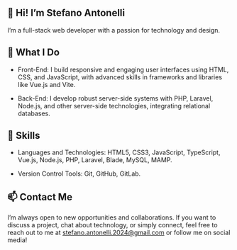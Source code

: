 ## 👋 Hi! I’m Stefano Antonelli

I’m a full-stack web developer with a passion for technology and design.

## 🚀 What I Do

- Front-End: I build responsive and engaging user interfaces using HTML, CSS, and JavaScript, with advanced skills in frameworks and libraries like Vue.js and Vite.

- Back-End: I develop robust server-side systems with PHP, Laravel, Node.js, and other server-side technologies, integrating relational databases.

## 🔧 Skills

- Languages and Technologies: HTML5, CSS3, JavaScript, TypeScript, Vue.js, Node.js, PHP, Laravel, Blade, MySQL, MAMP.

- Version Control Tools: Git, GitHub, GitLab.

## 📫 Contact Me

I’m always open to new opportunities and collaborations. If you want to discuss a project, chat about technology, or simply connect, feel free to reach out to me at stefano.antonelli.2024@gmail.com or follow me on social media!
<!---
StefanoAntonelli93/StefanoAntonelli93 is a ✨ special ✨ repository because its `README.md` (this file) appears on your GitHub profile.
You can click the Preview link to take a look at your changes.
--->
